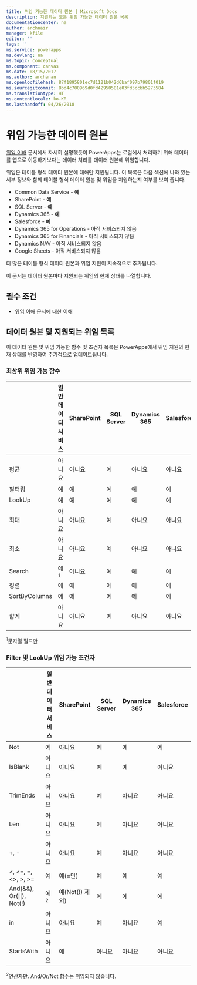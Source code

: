 ```yaml
---
title: 위임 가능한 데이터 원본 | Microsoft Docs
description: 지원되는 모든 위임 가능한 데이터 원본 목록
documentationcenter: na
author: archnair
manager: kfile
editor: ''
tags: ''
ms.service: powerapps
ms.devlang: na
ms.topic: conceptual
ms.component: canvas
ms.date: 08/15/2017
ms.author: archanan
ms.openlocfilehash: 87f1895801ec7d1121b042d6baf097b79801f019
ms.sourcegitcommit: 8bd4c700969d0fd42950581e03fd5ccbb5273584
ms.translationtype: HT
ms.contentlocale: ko-KR
ms.lasthandoff: 04/26/2018
---
```

# <a name="delegable-data-sources"></a>위임 가능한 데이터 원본
[위임 이해](delegation-overview.md) 문서에서 자세히 설명했듯이 PowerApps는 로컬에서 처리하기 위해 데이터를 앱으로 이동하기보다는 데이터 처리를 데이터 원본에 위임합니다.

위임은 테이블 형식 데이터 원본에 대해만 지원됩니다. 이 목록은 다음 섹션에 나와 있는 세부 정보와 함께 테이블 형식 데이터 원본 및 위임을 지원하는지 여부를 보여 줍니다.

* Common Data Service - **예**
* SharePoint - **예**
* SQL Server - **예**
* Dynamics 365 - **예**
* Salesforce - **예**
* Dynamics 365 for Operations - 아직 서비스되지 않음
* Dynamics 365 for Financials - 아직 서비스되지 않음
* Dynamics NAV - 아직 서비스되지 않음
* Google Sheets - 아직 서비스되지 않음

더 많은 테이블 형식 데이터 원본과 위임 지원이 지속적으로 추가됩니다.

이 문서는 데이터 원본마다 지원되는 위임의 현재 상태를 나열합니다.

## <a name="prerequisites"></a>필수 조건

* [위임 이해](delegation-overview.md) 문서에 대한 이해

## <a name="list-of-data-sources-and-supported-delegation"></a>데이터 원본 및 지원되는 위임 목록
이 데이터 원본 및 위임 가능한 함수 및 조건자 목록은 PowerApps에서 위임 지원의 현재 상태를 반영하여 주기적으로 업데이트됩니다.

### <a name="top-level-delegable-functions"></a>최상위 위임 가능 함수
| &nbsp; | 일반 데이터 서비스 | SharePoint | SQL Server | Dynamics 365 | Salesforce |
| --- | --- | --- | --- | --- | --- |
| 평균 |아니요 |아니요 |예 |아니요 |아니요 |
| 필터링 |예 |예 |예 |예 |예 |
| LookUp |예 |예 |예 |예 |예 |
| 최대 |아니요 |아니요 |예 |아니요 |아니요 |
| 최소 |아니요 |아니요 |예 |아니요 |아니요 |
| Search |예<sup>1</sup> |아니요 |예 |예 |예 |
| 정렬 |예 |예 |예 |예 |예 |
| SortByColumns |예 |예 |예 |예 |예 |
| 합계 |아니요 |아니요 |예 |아니요 |아니요 |

<sup>1</sup>문자열 필드만

### <a name="filter-and-lookup-delegable-predicates"></a>Filter 및 LookUp 위임 가능 조건자
| &nbsp; | 일반 데이터 서비스 | SharePoint | SQL Server | Dynamics 365 | Salesforce |
| --- | --- | --- | --- | --- | --- |
| Not |예 |아니요 |예 |예 |예 |
| IsBlank |아니요 |아니요 |예 |예 |아니요 |
| TrimEnds |아니요 |아니요 |예 |아니요 |아니요 |
| Len |아니요 |아니요 |예 |아니요 |아니요 |
| +, - |아니요 |아니요 |예 |아니요 |아니요 |
| <, <=, =, <>, >, >= |예 |예(=만) |예 |예 |예 |
| And(&&), Or(&#124;&#124;), Not(!) |예<sup>2</sup> |예(Not(!) 제외) |예 |예 |예 |
| in |아니요 |아니요 |예 |아니요 |예 |
| StartsWith |아니요 |예 |아니요 |아니요 |아니요 |

<sup>2</sup>연산자만. And/Or/Not 함수는 위임되지 않습니다.
